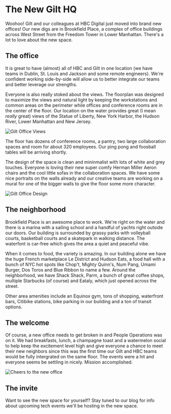 # The New Gilt HQ 

Woohoo! Gilt and our colleagues at HBC Digital just moved into brand new offices! Our new digs are in Brookfield Place, a complex of office buildings across West Street from the Freedom Tower in Lower Manhattan. There's a lot to love about the new space. 

## The office

It is great to have (almost) all of HBC and Gilt in one location (we have teams in Dublin, St. Louis and Jackson and some remote engineers). We're confident working side-by-side will allow us to better integrate our teams and better leverage our strengths.

Everyone is also really stoked about the views. The floorplan was designed to maximize the views and natural light by keeping the workstations and common areas on the perimeter while offices and conference rooms are in the center of the floor. Our location on the water provides great (I mean _really_ great) views of the Statue of Liberty, New York Harbor, the Hudson River, Lower Manhattan and New Jersey. 

![Gilt Office Views](http://i.imgur.com/6WYb4lt.jpg)

The floor has dozens of conference rooms, a pantry, two large collaboration spaces and room for about 320 employees. Our ping pong and foosball tables will be arriving shortly. 

The design of the space is clean and mininmalist with lots of white and grey touches. Everyone is loving their new super comfy Herman Miller Aeron chairs and the cool little sofas in the collaboration spaces. We have some nice portraits on the walls already and our creative teams are working on a mural for one of the bigger walls to give the floor some more character.

![Gilt Office Design](http://i.imgur.com/hos6HZw.jpg)

## The neighborhood 

Brookfield Place is an awesome place to work. We're right on the water and there is a marina with a sailing school and a handful of yachts right outside our doors. Our building is surrounded by grassy parks with volleyball courts, basketball courts and a skatepark in walking distance. The waterfont is car-free which gives the area a quiet and peaceful vibe. 

When it comes to food, the variety is amazing. In our building alone we have the huge French marketplace Le District and Hudson Eats, a food hall with a bunch of NYC hot spots like Chop't, Mighty Quinn's, Num Pang, Umami Burger, Dos Toros and Blue Ribbon to name a few. Around the neighborhood, we have Shack Shack, Parm, a bunch of great coffee shops, multiple Starbucks (of course) and Eataly, which just opened across the street. 

Other area amenities include an Equinox gym, tons of shopping, waterfront bars, Citibike stations, bike parking in our building and a ton of transit options. 

## The welcome

Of course, a new office needs to get broken in and People Operations was on it. We had breakfasts, lunch, a champagne toast and a watermelon social to help keep the excitement level high and give everyone a chance to meet their new neighbors since this was the first time our Gilt and HBC teams would be fully intergrated on the same floor. The events were a hit and everyone seems be settling in nicely. Mission accomplished. 

![Cheers to the new office](http://i.imgur.com/Iiwo1gH.jpg)

## The invite

Want to see the new space for yourself? Stay tuned to our blog for info about upcoming tech events we'll be hosting in the new space.